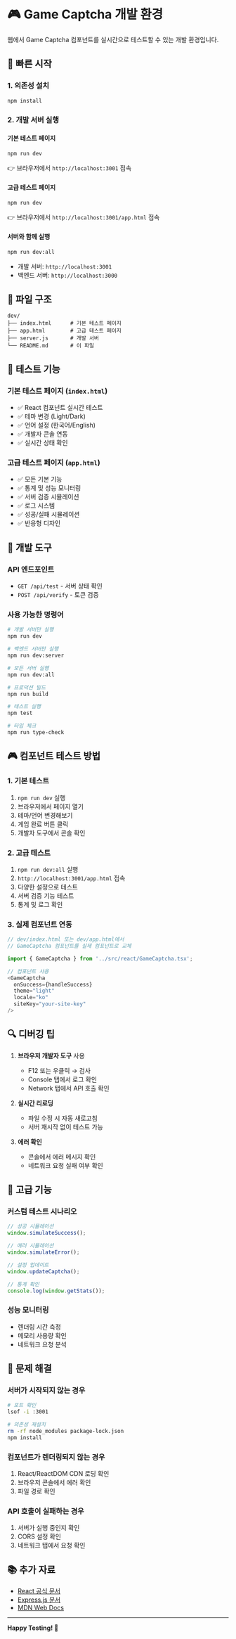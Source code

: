 # 🎮 Game Captcha 개발 환경

웹에서 Game Captcha 컴포넌트를 실시간으로 테스트할 수 있는 개발 환경입니다.

## 🚀 빠른 시작

### 1. 의존성 설치
```bash
npm install
```

### 2. 개발 서버 실행

#### 기본 테스트 페이지
```bash
npm run dev
```
👉 브라우저에서 `http://localhost:3001` 접속

#### 고급 테스트 페이지
```bash
npm run dev
```
👉 브라우저에서 `http://localhost:3001/app.html` 접속

#### 서버와 함께 실행
```bash
npm run dev:all
```
- 개발 서버: `http://localhost:3001`
- 백엔드 서버: `http://localhost:3000`

## 📁 파일 구조

```
dev/
├── index.html      # 기본 테스트 페이지
├── app.html        # 고급 테스트 페이지
├── server.js       # 개발 서버
└── README.md       # 이 파일
```

## 🎯 테스트 기능

### 기본 테스트 페이지 (`index.html`)
- ✅ React 컴포넌트 실시간 테스트
- ✅ 테마 변경 (Light/Dark)
- ✅ 언어 설정 (한국어/English)
- ✅ 개발자 콘솔 연동
- ✅ 실시간 상태 확인

### 고급 테스트 페이지 (`app.html`)
- ✅ 모든 기본 기능
- ✅ 통계 및 성능 모니터링
- ✅ 서버 검증 시뮬레이션
- ✅ 로그 시스템
- ✅ 성공/실패 시뮬레이션
- ✅ 반응형 디자인

## 🔧 개발 도구

### API 엔드포인트
- `GET /api/test` - 서버 상태 확인
- `POST /api/verify` - 토큰 검증

### 사용 가능한 명령어
```bash
# 개발 서버만 실행
npm run dev

# 백엔드 서버만 실행
npm run dev:server

# 모든 서버 실행
npm run dev:all

# 프로덕션 빌드
npm run build

# 테스트 실행
npm test

# 타입 체크
npm run type-check
```

## 🎮 컴포넌트 테스트 방법

### 1. 기본 테스트
1. `npm run dev` 실행
2. 브라우저에서 페이지 열기
3. 테마/언어 변경해보기
4. 게임 완료 버튼 클릭
5. 개발자 도구에서 콘솔 확인

### 2. 고급 테스트
1. `npm run dev:all` 실행
2. `http://localhost:3001/app.html` 접속
3. 다양한 설정으로 테스트
4. 서버 검증 기능 테스트
5. 통계 및 로그 확인

### 3. 실제 컴포넌트 연동
```javascript
// dev/index.html 또는 dev/app.html에서
// GameCaptcha 컴포넌트를 실제 컴포넌트로 교체

import { GameCaptcha } from '../src/react/GameCaptcha.tsx';

// 컴포넌트 사용
<GameCaptcha
  onSuccess={handleSuccess}
  theme="light"
  locale="ko"
  siteKey="your-site-key"
/>
```

## 🔍 디버깅 팁

1. **브라우저 개발자 도구** 사용
   - F12 또는 우클릭 → 검사
   - Console 탭에서 로그 확인
   - Network 탭에서 API 호출 확인

2. **실시간 리로딩**
   - 파일 수정 시 자동 새로고침
   - 서버 재시작 없이 테스트 가능

3. **에러 확인**
   - 콘솔에서 에러 메시지 확인
   - 네트워크 요청 실패 여부 확인

## 🌟 고급 기능

### 커스텀 테스트 시나리오
```javascript
// 성공 시뮬레이션
window.simulateSuccess();

// 에러 시뮬레이션
window.simulateError();

// 설정 업데이트
window.updateCaptcha();

// 통계 확인
console.log(window.getStats());
```

### 성능 모니터링
- 렌더링 시간 측정
- 메모리 사용량 확인
- 네트워크 요청 분석

## 🚨 문제 해결

### 서버가 시작되지 않는 경우
```bash
# 포트 확인
lsof -i :3001

# 의존성 재설치
rm -rf node_modules package-lock.json
npm install
```

### 컴포넌트가 렌더링되지 않는 경우
1. React/ReactDOM CDN 로딩 확인
2. 브라우저 콘솔에서 에러 확인
3. 파일 경로 확인

### API 호출이 실패하는 경우
1. 서버가 실행 중인지 확인
2. CORS 설정 확인
3. 네트워크 탭에서 요청 확인

## 📚 추가 자료

- [React 공식 문서](https://reactjs.org/)
- [Express.js 문서](https://expressjs.com/)
- [MDN Web Docs](https://developer.mozilla.org/)

---

**Happy Testing! 🎉**
